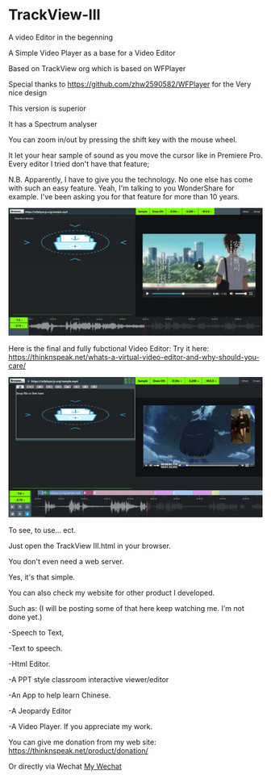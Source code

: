 # TrackView-III
A video Editor in the begenning

A Simple Video Player as a base for a Video Editor

Based on TrackView org which is based on WFPlayer

Special thanks to https://github.com/zhw2590582/WFPlayer for the Very nice design

This version is superior

It has a Spectrum analyser

You can zoom in/out by pressing the shift key with the mouse wheel. 

It let your hear sample of sound as you move the cursor like in Premiere Pro.
Every editor I tried don't have that feature;

N.B. Apparently, I have to give you the technology. No one else has come with such an easy feature. 
Yeah, I'm talking to you WonderShare for example. I've been asking you for that feature for more than 10 years.

<img src="https://github.com/DCWizard/TrackView-III/raw/refs/heads/main/img/TrackView%20III.webp">

Here is the final and fully fubctional Video Editor: 
Try it here: https://thinknspeak.net/whats-a-virtual-video-editor-and-why-should-you-care/


<a href="https://thinknspeak.net/whats-a-virtual-video-editor-and-why-should-you-care/" >
<img src="https://github.com/DCWizard/TrackView-III/raw/refs/heads/main/img/Vitual%20Video%20Editor.webp">
</a>

To see, to use... ect.

Just open the TrackView III.html in your browser.

You don't even need a web server.



Yes, it's that simple.

You can also check my website for other product I developed.

Such as:
(I will be posting some of that here keep watching me. I'm not done yet.)

-Speech to Text,

-Text to speech.

-Html Editor.

-A PPT style classroom interactive viewer/editor

-An App to help learn Chinese.

-A Jeopardy Editor

-A Video Player.
If you appreciate my work.

You can give me donation from my web site: https://thinknspeak.net/product/donation/

Or directly via Wechat <a href="https://github.com/DCWizard/WriteIt/raw/refs/heads/main/img/MyWechat.webp" >My Wechat</a>

